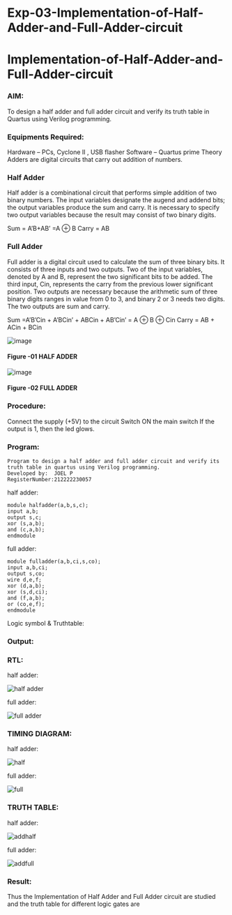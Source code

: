 # Exp-03-Implementation-of-Half-Adder-and-Full-Adder-circuit

# Implementation-of-Half-Adder-and-Full-Adder-circuit
### AIM:
To design a half adder and full adder circuit and verify its truth table in Quartus using Verilog programming.

### Equipments Required:
Hardware – PCs, Cyclone II , USB flasher
Software – Quartus prime
Theory
Adders are digital circuits that carry out addition of numbers.

### Half Adder
Half adder is a combinational circuit that performs simple addition of two binary numbers. The input variables designate the augend and addend bits; the output variables produce the sum and carry. It is necessary to specify two output variables because the result may consist of two binary digits.

Sum = A’B+AB’ =A ⊕ B Carry = AB

### Full Adder
Full adder is a digital circuit used to calculate the sum of three binary bits. It consists of three inputs and two outputs. Two of the input variables, denoted by A and B, represent the two significant bits to be added. The third input, Cin, represents the carry from the previous lower significant position. Two outputs are necessary because the arithmetic sum of three binary digits ranges in value from 0 to 3, and binary 2 or 3 needs two digits. The two outputs are sum and carry.

Sum =A’B’Cin + A’BCin’ + ABCin + AB’Cin’ = A ⊕ B ⊕ Cin Carry = AB + ACin + BCin

 ![image](https://user-images.githubusercontent.com/36288975/163552156-a13e5a56-c638-4110-97d9-8896907c8d25.png)

#### Figure -01 HALF ADDER 


![image](https://user-images.githubusercontent.com/36288975/163552057-b3547877-6d07-45b4-b7e0-bcfebfad9e1d.png)

#### Figure -02 FULL ADDER 

### Procedure:

Connect the supply (+5V) to the circuit
Switch ON the main switch
If the output is 1, then the led glows.

### Program:

```
Program to design a half adder and full adder circuit and verify its truth table in quartus using Verilog programming.
Developed by:  JOEL P
RegisterNumber:212222230057
```

half adder:
```
module halfadder(a,b,s,c);
input a,b;
output s,c;
xor (s,a,b);
and (c,a,b);
endmodule
```

full adder:
```
module fulladder(a,b,ci,s,co);
input a,b,ci;
output s,co;
wire d,e,f;
xor (d,a,b);
xor (s,d,ci);
and (f,a,b);
or (co,e,f);
endmodule
```
Logic symbol & Truthtable:
### Output:
### RTL:
half adder:

![half adder](https://user-images.githubusercontent.com/118707079/230267534-15bb609f-e040-4342-859d-72dbf4e7beab.png)

full adder:

![full adder](https://user-images.githubusercontent.com/118707079/230267605-2bacd3c2-06f1-49e6-b54c-62b1ea05394c.png)

### TIMING DIAGRAM:
half adder:

![half](https://user-images.githubusercontent.com/118707079/230267692-c39c206d-aab2-4d49-8434-064d36356d4a.png)

full adder:

![full](https://user-images.githubusercontent.com/118707079/230267739-e1b8fdbf-e40a-47aa-9008-09189a2b5c50.png)

### TRUTH TABLE:
half adder:

![addhalf](https://user-images.githubusercontent.com/118707079/230267837-99507134-60e2-4f84-8848-c1c6a9f203f0.png)

full adder:

![addfull](https://user-images.githubusercontent.com/118707079/230267905-e7f2352f-78f3-491c-9de5-34cedad14519.png)

### Result:

Thus the Implementation of Half Adder and Full Adder circuit are studied and the truth table for different logic gates are
